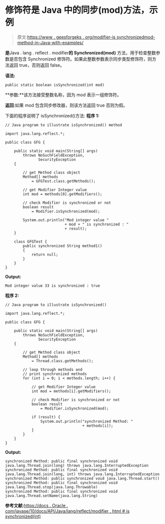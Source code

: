 # 修饰符是 Java 中的同步(mod)方法，示例

> 原文:[https://www . geesforgeks . org/modifier-is synchronizedmod-method-in-Java-with-examples/](https://www.geeksforgeeks.org/modifier-issynchronizedmod-method-in-java-with-examples/)

**是**Java . lang . reflect . modifier**的 Synchronized(mod)** 方法，用于检查整数参数是否包含 Synchronized 修饰符。如果此整数参数表示同步类型修饰符，则方法返回 true，否则返回 false。

**语法:**

```
public static boolean isSynchronized(int mod)

```

**参数:**该方法接受整数名称，因为 mod 表示一组修饰符。

**返回**:如果 mod 包含同步修改器，则该方法返回 true 否则为假。

下面的程序说明了 isSynchronized()方法:
**程序 1:**

```
// Java program to illustrate isSynchronized() method

import java.lang.reflect.*;

public class GFG {

    public static void main(String[] args)
        throws NoSuchFieldException,
               SecurityException
    {

        // get Method class object
        Method[] methods
            = GFGTest.class.getMethods();

        // get Modifier Integer value
        int mod = methods[0].getModifiers();

        // check Modifier is synchronized or not
        boolean result
            = Modifier.isSynchronized(mod);

        System.out.println("Mod integer value "
                           + mod + " is synchronized : "
                           + result);
    }

    class GFGTest {
        public synchronized String method1()
        {
            return null;
        }
    }
}
```

**Output:**

```
Mod integer value 33 is synchronized : true

```

**程序 2:**

```
// Java program to illustrate isSynchronized()

import java.lang.reflect.*;

public class GFG {

    public static void main(String[] args)
        throws NoSuchFieldException,
               SecurityException
    {

        // get Method class object
        Method[] methods
            = Thread.class.getMethods();

        // loop through methods and
        // print synchronized methods
        for (int i = 0; i < methods.length; i++) {

            // get Modifier Integer value
            int mod = methods[i].getModifiers();

            // check Modifier is synchronized or not
            boolean result
                = Modifier.isSynchronized(mod);

            if (result) {
                System.out.println("synchronized Method: "
                                   + methods[i]);
            }
        }
    }
}
```

**Output:**

```
synchronized Method: public final synchronized void java.lang.Thread.join(long) throws java.lang.InterruptedException
synchronized Method: public final synchronized void java.lang.Thread.join(long, int) throws java.lang.InterruptedException
synchronized Method: public synchronized void java.lang.Thread.start()
synchronized Method: public final synchronized void java.lang.Thread.stop(java.lang.Throwable)
synchronized Method: public final synchronized void java.lang.Thread.setName(java.lang.String)

```

**参考文献:**[https://docs . Oracle . com/javase/10/docs/API/Java/lang/reflect/modifier . html # is synchronized(int)](https://docs.oracle.com/javase/10/docs/api/java/lang/reflect/Modifier.html#isSynchronized(int))